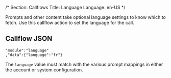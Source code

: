 /*
Section: Callflows
Title: Language
Language: en-US
*/

Prompts and other content take optional language settings to know which to fetch. Use this callflow action to set the language for the call.

## Callflow JSON

    "module":"language"
    ,"data":{"language":"fr"}

The `language` value must match with the various prompt mappings in either the account or system configuration.
